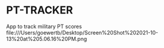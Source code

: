 # PT-TRACKER
App to track military PT scores
file:///Users/goewertb/Desktop/Screen%20Shot%202021-10-13%20at%205.06.16%20PM.png
